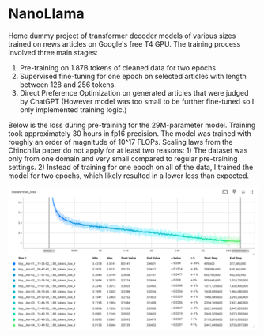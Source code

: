 # NanoLlama
Home dummy project of transformer decoder models of various sizes trained on news articles on Google's free T4 GPU. The training process involved three main stages:

1. Pre-training on 1.87B tokens of cleaned data for two epochs. 
2. Supervised fine-tuning for one epoch on selected articles with length between 128 and 256 tokens. 
3. Direct Preference Optimization on generated articles that were judged by ChatGPT (However model was too small to be further fine-tuned so I only implemented training logic.)

Below is the loss during pre-training for the 29M-parameter model. Training took approximately 30 hours in fp16 precision. The model was trained with roughly an order of magnitude of 10^17 FLOPs. Scaling laws from the Chinchilla paper do not apply for at least two reasons: 1) The dataset was only from one domain and very small compared to regular pre-training settings. 2) Instead of training for one epoch on all of the data, I trained the model for two epochs, which likely resulted in a lower loss than expected.


![trainlosss](./loss/trainloss.PNG)

